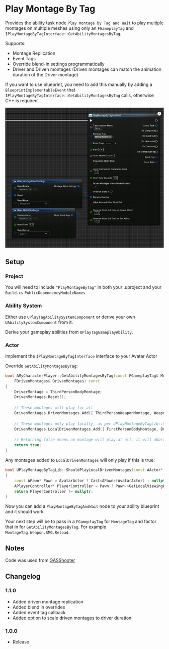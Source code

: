# Play Montage By Tag

Provides the ability task node `Play Montage by Tag and Wait` to play multiple montages on multiple meshes using only an `FGameplayTag` and `IPlayMontageByTagInterface::GetAbilityMontagesByTag`.

Supports:
 * Montage Replication
 * Event Tags
 * Override blend-in settings programmatically
 * Driver and Driven montages (Driven montages can match the animation duration of the Driver montage)

If you want to use blueprint, you need to add this manually by adding a `BlueprintImplementableEvent` that `IPlayMontageByTagInterface::GetAbilityMontagesByTag` calls, otherwise C++ is required.

![node](https://github.com/Vaei/repo_files/blob/main/PlayMontageByTag/node.png)

## Setup

### Project

You will need to include `"PlayMontageByTag"` in both your .uproject and your `Build.cs` `PublicDependencyModuleNames`


### Ability System

Either use `UPlayTagAbilitySystemComponent` or derive your own `UAbilitySystemComponent` from it.

Derive your gameplay abilities from `UPlayTagGameplayAbility`.

### Actor

Implement the `IPlayMontageByTagInterface` interface to your Avatar Actor

Override `GetAbilityMontagesByTag`:

```cpp
bool AMyCharacterPlayer::GetAbilityMontagesByTag(const FGameplayTag& MontageTag, UAnimMontage*& DriverMontage,
	FDrivenMontages& DrivenMontages) const
{
	DriverMontage = ThirdPersonBodyMontage;
	DrivenMontages.Reset();

	// These montages will play for all
	DrivenMontages.DrivenMontages.Add({ ThirdPersonWeaponMontage, WeaponMeshTP });

	// These montages only play locally, as per UPlayMontageByTagLib::ShouldPlayLocalDrivenMontages()
	DrivenMontages.LocalDrivenMontages.Add({ FirstPersonBodyMontage, BodyMeshFP }, { FirstPersonWeaponMontage, WeaponMeshFP });
	
	// Returning false means no montage will play at all, it will abort
	return true;
}
```

Any montages added to `LocalDrivenMontages` will only play if this is true:

```cpp
bool UPlayMontageByTagLib::ShouldPlayLocalDrivenMontages(const AActor* AvatarActor)
{
	const APawn* Pawn = AvatarActor ? Cast<APawn>(AvatarActor) : nullptr;
	APlayerController* PlayerController = Pawn ? Pawn->GetLocalViewingPlayerController() : nullptr;
	return PlayerController != nullptr;
}
```

Now you can add a `PlayMontageByTagAndWait` node to your ability blueprint and it should work.

Your next step will be to pass in a `FGameplayTag` for `MontageTag` and factor that in for `GetAbilityMontagesByTag`. For example `MontageTag.Weapon.SMG.Reload`.

## Notes
Code was used from [GASShooter](https://github.com/tranek/GASShooter/)

## Changelog

### 1.1.0
* Added driven montage replication
* Added blend in overrides
* Added event tag callback
* Added option to scale driven montages to driver duration

### 1.0.0
* Release